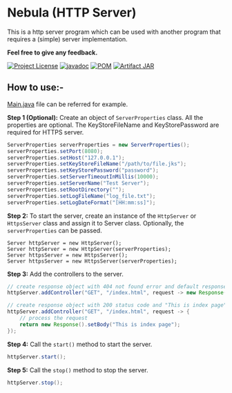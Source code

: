 # Nebula (HTTP Server)
This is a http server program which can be used with another program that requires a (simple) server implementation.

**Feel free to give any feedback.**

[![Project License](https://img.shields.io/github/license/ParthaPPM/http-server)](https://github.com/ParthaPPM/http-server/blob/master/LICENSE)
[![javadoc](https://javadoc.io/badge2/io.github.parthappm/http-server/javadoc.svg)](https://javadoc.io/doc/io.github.parthappm/http-server)
[![POM](https://img.shields.io/maven-central/v/io.github.parthappm/http-server)](https://central.sonatype.com/artifact/io.github.parthappm/http-server/2.0.0)
[![Artifact JAR](https://javadoc.io/badge2/io.github.parthappm/http-server/JAR.svg)](https://repo1.maven.org/maven2/io/github/parthappm/http-server/2.0.0/http-server-2.0.0.jar)

## How to use:-

[Main.java](https://github.com/ParthaPPM/lib-java-http-server/blob/main/lib/src/test/java/Main.java) file can be referred for example.

**Step 1 (Optional):**
Create an object of `ServerProperties` class. All the properties are optional. The KeyStoreFileName and KeyStorePassword are required for HTTPS server.
```java
ServerProperties serverProperties = new ServerProperties();
serverProperties.setPort(8080);
serverProperties.setHost("127.0.0.1");
serverProperties.setKeyStoreFileName("/path/to/file.jks");
serverProperties.setKeyStorePassword("password");
serverProperties.setServerTimeoutInMillis(10000);
serverProperties.setServerName("Test Server");
serverProperties.setRootDirectory("");
serverProperties.setLogFileName("log_file.txt");
serverProperties.setLogDateFormat("[HH:mm:ss]");
```

**Step 2:**
To start the server, create an instance of the `HttpServer` or `HttpsServer` class and assign it to Server class. Optionally, the `serverProperties` can be passed.
```
Server httpServer = new HttpServer();
Server httpServer = new HttpServer(serverProperties);
Server httpsServer = new HttpsServer();
Server httpsServer = new HttpsServer(serverProperties);
```

**Step 3:**
Add the controllers to the server.
```java
// create response object with 404 not found error and default response body
httpServer.addController("GET", "/index.html", request -> new Response(404));

// create response object with 200 status code and "This is index page" as the response body
httpServer.addController("GET", "/index.html", request -> {
    // process the request
    return new Response().setBody("This is index page");
});
```

**Step 4:**
Call the `start()` method to start the server.
```java
httpServer.start();
```

**Step 5:**
Call the `stop()` method to stop the server.
```java
httpServer.stop();
```